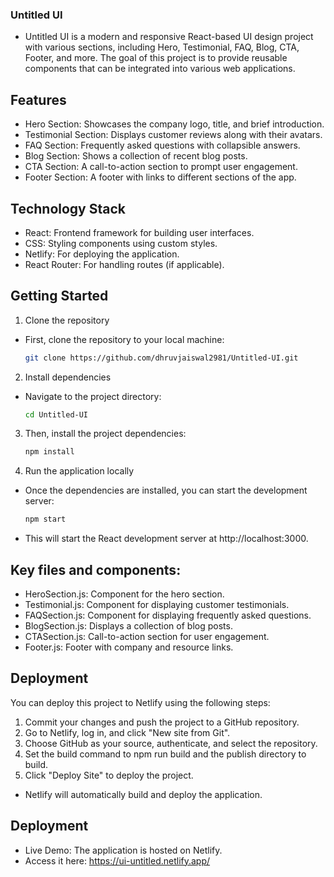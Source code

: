 ### Untitled UI
- Untitled UI is a modern and responsive React-based UI design project with various sections, including Hero, Testimonial, FAQ, Blog, CTA, Footer, and more. The goal of this project is to provide reusable components that can be integrated into various web applications.

## Features

- Hero Section: Showcases the company logo, title, and brief introduction.
- Testimonial Section: Displays customer reviews along with their avatars.
- FAQ Section: Frequently asked questions with collapsible answers.
- Blog Section: Shows a collection of recent blog posts.
- CTA Section: A call-to-action section to prompt user engagement.
- Footer Section: A footer with links to different sections of the app.

## Technology Stack
- React: Frontend framework for building user interfaces.
- CSS: Styling components using custom styles.
- Netlify: For deploying the application.
- React Router: For handling routes (if applicable).

## Getting Started

1. Clone the repository
- First, clone the repository to your local machine:
    ```bash
    git clone https://github.com/dhruvjaiswal2981/Untitled-UI.git

2. Install dependencies
- Navigate to the project directory:
    ```bash
    cd Untitled-UI

3. Then, install the project dependencies:
    ```bash
    npm install

4. Run the application locally
- Once the dependencies are installed, you can start the development server:
    ```bash
    npm start

- This will start the React development server at http://localhost:3000.

## Key files and components:
- HeroSection.js: Component for the hero section.
- Testimonial.js: Component for displaying customer testimonials.
- FAQSection.js: Component for displaying frequently asked questions.
- BlogSection.js: Displays a collection of blog posts.
- CTASection.js: Call-to-action section for user engagement.
- Footer.js: Footer with company and resource links.

## Deployment
You can deploy this project to Netlify using the following steps:

1. Commit your changes and push the project to a GitHub repository.
2. Go to Netlify, log in, and click "New site from Git".
3. Choose GitHub as your source, authenticate, and select the repository.
4. Set the build command to npm run build and the publish directory to build.
5. Click "Deploy Site" to deploy the project.

- Netlify will automatically build and deploy the application.

## Deployment
- Live Demo: The application is hosted on Netlify.
- Access it here: https://ui-untitled.netlify.app/